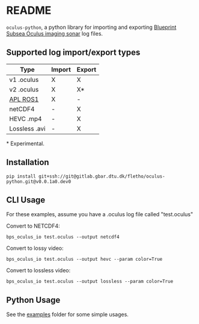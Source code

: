 # README

`oculus-python`, a python library for importing and exporting [Blueprint Subsea Oculus imaging sonar](https://www.blueprintsubsea.com/oculus/) log files.

## Supported log import/export types

| Type          | Import | Export |
|---------------|--------|--------|
| v1 .oculus    | X | X      |
| v2 .oculus    | X | X\*    |
| [APL ROS1](https://github.com/apl-ocean-engineering/sonar_image_proc.git)  | X | -      |
| netCDF4       | - | X      |
| HEVC .mp4     | - | X      |
| Lossless .avi | - | X      |

\* Experimental.

## Installation

`pip install git+ssh://git@gitlab.gbar.dtu.dk/fletho/oculus-python.git@v0.0.1a0.dev0`

## CLI Usage

For these examples, assume you have a .oculus log file called "test.oculus"

Convert to NETCDF4:

`bps_oculus_io test.oculus --output netcdf4`

Convert to lossy video:

`bps_oculus_io test.oculus --output hevc --param color=True`

Convert to lossless video:

`bps_oculus_io test.oculus --output lossless --param color=True`

## Python Usage

See the [examples](https://gitlab.gbar.dtu.dk/fletho/oculus-python/-/tree/main/examples) folder for some simple usages.
